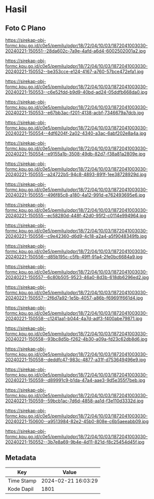 # Hasil

## Foto C Plano

https://sirekap-obj-formc.kpu.go.id/c0e5/pemilu/pdpr/18/72/04/10/03/1872041003030-20240221-150551--28da602c-7a9e-4afd-a6d4-6002502001a2.jpg

https://sirekap-obj-formc.kpu.go.id/c0e5/pemilu/pdpr/18/72/04/10/03/1872041003030-20240221-150552--be353cce-e124-4167-a760-57bce472efa1.jpg

https://sirekap-obj-formc.kpu.go.id/c0e5/pemilu/pdpr/18/72/04/10/03/1872041003030-20240221-150553--c6e52fdd-b9d9-40bd-ad24-05ddfb668da0.jpg

https://sirekap-obj-formc.kpu.go.id/c0e5/pemilu/pdpr/18/72/04/10/03/1872041003030-20240221-150553--e67bb3ac-f201-4138-acbf-7346679a7dcb.jpg

https://sirekap-obj-formc.kpu.go.id/c0e5/pemilu/pdpr/18/72/04/10/03/1872041003030-20240221-150554--4df6204f-2a02-4340-a3ac-6abf202e8a4a.jpg

https://sirekap-obj-formc.kpu.go.id/c0e5/pemilu/pdpr/18/72/04/10/03/1872041003030-20240221-150554--e9155a1b-3508-49db-82d7-f38a81a2809e.jpg

https://sirekap-obj-formc.kpu.go.id/c0e5/pemilu/pdpr/18/72/04/10/03/1872041003030-20240221-150555--a24722b5-94c8-4893-891f-1ee38728929d.jpg

https://sirekap-obj-formc.kpu.go.id/c0e5/pemilu/pdpr/18/72/04/10/03/1872041003030-20240221-150555--496f85c8-a180-4a12-991d-e762493695e6.jpg

https://sirekap-obj-formc.kpu.go.id/c0e5/pemilu/pdpr/18/72/04/10/03/1872041003030-20240221-150555--ec58280d-448f-42d0-95f2-c0114e994964.jpg

https://sirekap-obj-formc.kpu.go.id/c0e5/pemilu/pdpr/18/72/04/10/03/1872041003030-20240221-150556--c9e42360-d6d9-4c18-a2a4-a5f9048349fb.jpg

https://sirekap-obj-formc.kpu.go.id/c0e5/pemilu/pdpr/18/72/04/10/03/1872041003030-20240221-150556--d85b195c-c5fb-49ff-91a4-2fe0bc6684a9.jpg

https://sirekap-obj-formc.kpu.go.id/c0e5/pemilu/pdpr/18/72/04/10/03/1872041003030-20240221-150557--6c80b505-9523-46a0-8d3b-618db6296ed2.jpg

https://sirekap-obj-formc.kpu.go.id/c0e5/pemilu/pdpr/18/72/04/10/03/1872041003030-20240221-150557--2f6d7a92-1e5b-4057-a86b-f69691f661d4.jpg

https://sirekap-obj-formc.kpu.go.id/c0e5/pemilu/pdpr/18/72/04/10/03/1872041003030-20240221-150558--c1241aa1-b044-4a7d-adf3-f400abe79871.jpg

https://sirekap-obj-formc.kpu.go.id/c0e5/pemilu/pdpr/18/72/04/10/03/1872041003030-20240221-150558--93bc8d5b-f262-4b30-a09a-fd23c62db8d6.jpg

https://sirekap-obj-formc.kpu.go.id/c0e5/pemilu/pdpr/18/72/04/10/03/1872041003030-20240221-150558--deddfc47-983c-4877-a31f-d753649496e9.jpg

https://sirekap-obj-formc.kpu.go.id/c0e5/pemilu/pdpr/18/72/04/10/03/1872041003030-20240221-150559--d89991c9-b1da-47a4-aae3-9d5e355f7beb.jpg

https://sirekap-obj-formc.kpu.go.id/c0e5/pemilu/pdpr/18/72/04/10/03/1872041003030-20240221-150559--59bcb1ac-7d6d-4858-aa1d-f3e110d3332d.jpg

https://sirekap-obj-formc.kpu.go.id/c0e5/pemilu/pdpr/18/72/04/10/03/1872041003030-20240221-150600--a9513984-82e2-45b0-808e-c6b5aeeabb09.jpg

https://sirekap-obj-formc.kpu.go.id/c0e5/pemilu/pdpr/18/72/04/10/03/1872041003030-20240221-150552--3b7e8a69-9b4e-4d11-821d-f8c25454d45f.jpg


## Metadata

| Key        | Value               |
| ---------- | ------------------- |
| Time Stamp | 2024-02-21 16:03:29 |
| Kode Dapil | 1801                |



